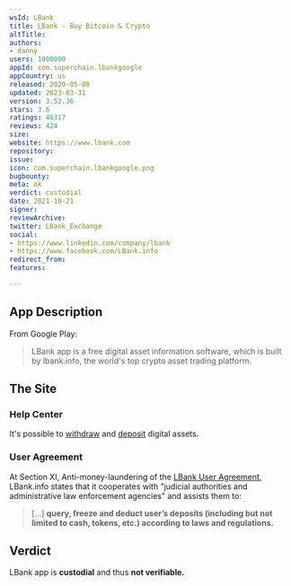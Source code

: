```yaml
---
wsId: LBank
title: LBank - Buy Bitcoin & Crypto
altTitle: 
authors:
- danny
users: 1000000
appId: com.superchain.lbankgoogle
appCountry: us
released: 2020-05-08
updated: 2023-03-31
version: 3.52.36
stars: 3.6
ratings: 46317
reviews: 424
size: 
website: https://www.lbank.com
repository: 
issue: 
icon: com.superchain.lbankgoogle.png
bugbounty: 
meta: ok
verdict: custodial
date: 2021-10-21
signer: 
reviewArchive: 
twitter: LBank_Exchange
social:
- https://www.linkedin.com/company/lbank
- https://www.facebook.com/LBank.info
redirect_from: 
features: 

---
```


## App Description

From Google Play:

> LBank app is a free digital asset information software, which is built by lbank.info, the world's top crypto asset trading platform. 

## The Site

### Help Center

It's possible to [withdraw](https://support.lbank.site/hc/en-gb/articles/115002294894-How-Do-I-Withdraw-Coins-) and [deposit](https://support.lbank.site/hc/en-gb/articles/115002292593-How-Do-I-Deposit-Coins-) digital assets.

### User Agreement

At Section XI, Anti-money-laundering of the [LBank User Agreement](https://support.lbank.site/hc/en-gb/articles/115002292673-LBank-info-Service-Agreement), LBank.info states that it cooperates with "judicial authorities and administrative law enforcement agencies" and assists them to:

> [...] **query, freeze and deduct user’s deposits (including but not limited to cash, tokens, etc.) according to laws and regulations.**

## Verdict
LBank app is **custodial** and thus **not verifiable.**
